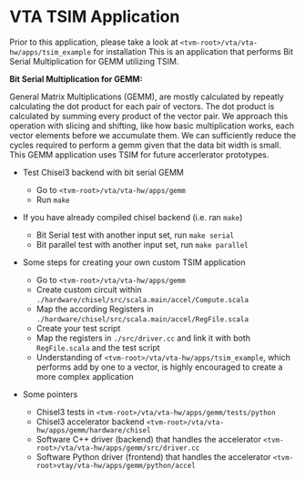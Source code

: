 <!--- Licensed to the Apache Software Foundation (ASF) under one -->
<!--- or more contributor license agreements.  See the NOTICE file -->
<!--- distributed with this work for additional information -->
<!--- regarding copyright ownership.  The ASF licenses this file -->
<!--- to you under the Apache License, Version 2.0 (the -->
<!--- "License"); you may not use this file except in compliance -->
<!--- with the License.  You may obtain a copy of the License at -->

<!---   http://www.apache.org/licenses/LICENSE-2.0 -->

<!--- Unless required by applicable law or agreed to in writing, -->
<!--- software distributed under the License is distributed on an -->
<!--- "AS IS" BASIS, WITHOUT WARRANTIES OR CONDITIONS OF ANY -->
<!--- KIND, either express or implied.  See the License for the -->
<!--- specific language governing permissions and limitations -->
<!--- under the License. -->

VTA TSIM Application
======================
Prior to this application, please take a look at `<tvm-root>/vta/vta-hw/apps/tsim_example` for installation
This is an application that performs Bit Serial Multiplication for GEMM utilizing TSIM.

**Bit Serial Multiplication for GEMM:**

General Matrix Multiplications (GEMM), are mostly calculated by repeatly calculating the dot product for each pair of vectors.
The dot product is calculated by summing every product of the vector pair.
We approach this operation with slicing and shifting, like how basic multiplication works, each vector elements before we accumulate them.
We can sufficiently reduce the cycles required to perform a gemm given that the data bit width is small. This GEMM application uses TSIM for future accerlerator prototypes.

* Test Chisel3 backend with bit serial GEMM
    * Go to `<tvm-root>/vta/vta-hw/apps/gemm`
    * Run `make`

* If you have already compiled chisel backend (i.e. ran `make`)
    * Bit Serial test with another input set, run `make serial`
    * Bit parallel test with another input set, run `make parallel`

* Some steps for creating your own custom TSIM application
    * Go to `<tvm-root>/vta/vta-hw/apps/gemm`
    * Create custom circuit within `./hardware/chisel/src/scala.main/accel/Compute.scala`
    * Map the according Registers in `./hardware/chisel/src/scala.main/accel/RegFile.scala`
    * Create your test script
    * Map the registers in `./src/driver.cc` and link it with both `RegFile.scala` and the test script
    * Understanding of `<tvm-root>/vta/vta-hw/apps/tsim_example`, which performs add by one to a vector, is highly encouraged to create a more complex application

* Some pointers
    * Chisel3 tests in `<tvm-root>/vta/vta-hw/apps/gemm/tests/python`
    * Chisel3 accelerator backend `<tvm-root>/vta/vta-hw/apps/gemm/hardware/chisel`
    * Software C++ driver (backend) that handles the accelerator `<tvm-root>/vta/vta-hw/apps/gemm/src/driver.cc`
    * Software Python driver (frontend) that handles the accelerator `<tvm-root>vtay/vta-hw/apps/gemm/python/accel`
